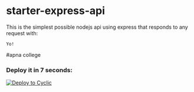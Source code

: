 # starter-express-api

This is the simplest possible nodejs api using express that responds to any request with: 
```
Yo!
```
#apna college

### Deploy it in 7 seconds: 

[![Deploy to Cyclic](https://deploy.cyclic.app/button.svg)](https://deploy.cyclic.app/)

